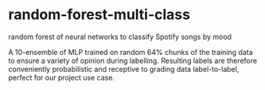 # random-forest-multi-class
random forest of neural networks to classify Spotify songs by mood

A 10-ensemble of MLP trained on random 64% chunks of the training data to ensure a variety of opinion during labelling. Resulting labels are therefore conveniently probabilistic and receptive to grading data label-to-label, perfect for our project use case.
